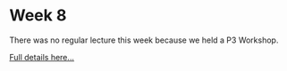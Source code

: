 # Week 8

There was no regular lecture this week because we held a P3 Workshop.

<a href='https://piazza.com/class/ij1mi6jtwxz1js?cid=140'>Full details here...</a>
